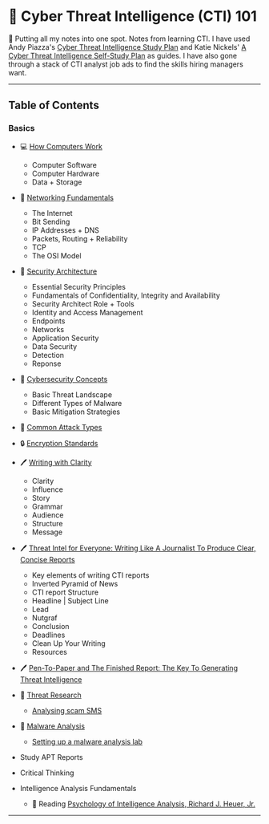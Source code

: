 # 📓 Cyber Threat Intelligence (CTI) 101

🚧 Putting all my notes into one spot. Notes from learning CTI. I have used Andy Piazza's [Cyber Threat Intelligence Study Plan](https://klrgrz.medium.com/cyber-threat-intelligence-study-plan-c60484d319cb) and Katie Nickels' [A Cyber Threat Intelligence Self-Study Plan](https://medium.com/katies-five-cents/a-cyber-threat-intelligence-self-study-plan-part-1-968b5a8daf9a) as guides. I have also gone through a stack of CTI analyst job ads to find the skills hiring managers want.

___________________________

## Table of Contents

### Basics
  * 💻 [How Computers Work](https://github.com/thequietlife/CTI-101/blob/ca3cadef9b37ead345df7ba0cc789fd69224e3a1/assets/how%20computers%20work.md)
      - Computer Software
      - Computer Hardware
      - Data + Storage
        
  * 🍰 [Networking Fundamentals](https://github.com/thequietlife/CTI-101/blob/ca3cadef9b37ead345df7ba0cc789fd69224e3a1/assets/networking%20fundamentals.md)
      - The Internet
      - Bit Sending
      - IP Addresses + DNS
      - Packets, Routing + Reliability
      - TCP
      - The OSI Model
        
  * 📐 [Security Architecture](https://github.com/thequietlife/CTI-101/blob/8681b6029fd8e926a5290ef65bb68aaafef93436/assets/security%20architecture.md)
      - Essential Security Principles
      - Fundamentals of Confidentiality, Integrity and Availability
      - Security Architect Role + Tools
      - Identity and Access Management
      - Endpoints
      - Networks
      - Application Security
      - Data Security
      - Detection
      - Reponse
         
  * 📕 [Cybersecurity Concepts](https://github.com/thequietlife/CTI-Crash-Course/blob/2b7819a889344e539231a220c021aa4b42449392/assets/cybersecurity%20concepts.md)
    - Basic Threat Landscape
    - Different Types of Malware
    - Basic Mitigation Strategies
      
  * 🦠 [Common Attack Types](https://github.com/thequietlife/CTI-101/blob/f9a1737d7bbaa49c2c89e057a155b485842478df/assets/common%20attack%20types.md)
    
  * 🔒 [Encryption Standards](https://github.com/thequietlife/CTI-101/blob/733d8d8df851cba5830b4b9d16514c09b24ef76d/assets/encryption%20standards.md)

* 🖊️ [Writing with Clarity](https://github.com/thequietlife/CTI-101/blob/8b4d05c2a56e10ee65f5250734f940106d0a72fb/assets/writing%20with%20clarity.md)
    - Clarity
    - Influence
    - Story
    - Grammar 
    - Audience
    - Structure
    - Message
  
* 🖊️ [Threat Intel for Everyone: Writing Like A Journalist To Produce Clear, Concise Reports](https://github.com/thequietlife/CTI-101/blob/5b99487f17ed6179fb667f1f82575c15d7b4c553/assets/writing%20like%20a%20journalist.md)
    - Key elements of writing CTI reports
    - Inverted Pyramid of News
    - CTI report Structure
    - Headline | Subject Line
    - Lead
    - Nutgraf
    - Conclusion
    - Deadlines
    - Clean Up Your Writing
    - Resources

* 🖊️ [Pen-To-Paper and The Finished Report: The Key To Generating Threat Intelligence](https://github.com/thequietlife/CTI-101/blob/2bc7d33e0e9fe1c56732a9b351c32d016384c159/assets/pen-to-paper%20and%20the%20finished%20report.md)

* 🔬 [Threat Research](https://github.com/thequietlife/threat-research)
   - [Analysing scam SMS](https://github.com/thequietlife/phishing-analysis)

* 🦠 [Malware Analysis](https://github.com/thequietlife/malware-analysis)
   - [Setting up a malware analysis lab](https://github.com/thequietlife/malware-analysis/blob/37139c4c586354121b2a1a4341fd46e51ec317b3/assets/build%20a%20lab.md)
     
* Study APT Reports
* Critical Thinking
* Intelligence Analysis Fundamentals
  - 📘 Reading [Psychology of Intelligence Analysis, Richard J. Heuer, Jr.](https://www.cia.gov/resources/csi/books-monographs/psychology-of-intelligence-analysis-2/)

____________________________

